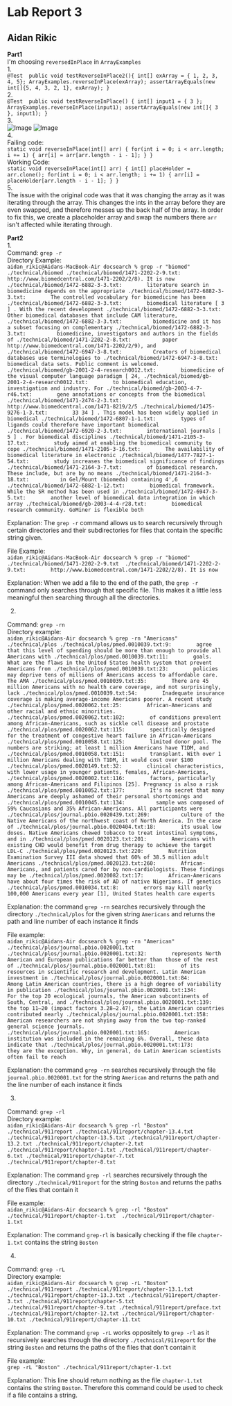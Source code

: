 # Lab Report 3   
## Aidan Rikic

**Part1**   
I'm choosing `reversedInPlace` in `ArrayExamples`  
1.  
`@Test 
  public void testReverseInPlace2(){
    int[] exArray = { 1, 2, 3, 4, 5};
    ArrayExamples.reverseInPlace(exArray);
    assertArrayEquals(new int[]{5, 4, 3, 2, 1}, exArray);
  }`  
2.  
`@Test 
	public void testReverseInPlace() {
    int[] input1 = { 3 };
    ArrayExamples.reverseInPlace(input1);
    assertArrayEquals(new int[]{ 3 }, input1);
	}`  
3.  
![Image](ss11.png)
![Image](ss22.png)  
4.  
Failing code:  
`static void reverseInPlace(int[] arr) {
    for(int i = 0; i < arr.length; i += 1) {
      arr[i] = arr[arr.length - i - 1];
    }
  }`  
Working Code:  
`static void reverseInPlace(int[] arr) {
    int[] placeHolder = arr.clone();
    for(int i = 0; i < arr.length; i += 1) {
      arr[i] = placeHolder[arr.length - i - 1];
    }
  }`  
5.  
The issue with the original code was that it was changing the array as it was iterating through the array. This changes the ints in the array before they are even swapped, and therefore messes up the back half of the array. In order to fix this, we create a placeholder array and swap the numbers there `arr` isn't affected while iterating through. 

**Part2**  
1.  
Command: `grep -r`  
Directory Example:  
`aidan_rikic@Aidans-MacBook-Air docsearch % grep -r "biomed" ./technical/biomed
./technical/biomed/1471-2202-2-9.txt:        http://www.biomedcentral.com/1471-2202/2/8). It is now
./technical/biomed/1472-6882-3-3.txt:        literature search in biomedicine depends on the appropriate
./technical/biomed/1472-6882-3-3.txt:        The controlled vocabulary for biomedicine has been
./technical/biomed/1472-6882-3-3.txt:        biomedical literature [ 3 ] . With the recent development
./technical/biomed/1472-6882-3-3.txt:        Other biomedical databases that include CAM literature,
./technical/biomed/1472-6882-3-3.txt:          biomedicine and it has a subset focusing on complementary
./technical/biomed/1472-6882-3-3.txt:          biomedicine, investigators and authors in the fields of
./technical/biomed/1471-2202-2-8.txt:          paper http://www.biomedcentral.com/1471-2202/2/9), and
./technical/biomed/1472-6947-3-8.txt:          Creators of biomedical databases use terminologies to
./technical/biomed/1472-6947-3-8.txt:        biomedical data sets. Public comment is welcomed.
./technical/biomed/gb-2001-2-4-research0012.txt:        biomedicine of the visual computer language paradigm [ 24,
./technical/biomed/gb-2001-2-4-research0012.txt:        to biomedical education, investigation and industry. For
./technical/biomed/gb-2003-4-7-r46.txt:        gene annotations or concepts from the biomedical
./technical/biomed/1471-2474-2-3.txt:        http://www.biomedcentral.com/1471-8219/2/5
./technical/biomed/1475-9276-1-3.txt:        33 34 ] . This model has been widely applied in biomedical
./technical/biomed/1472-6807-1-1.txt:        types of ligands could therefore have important biomedical
./technical/biomed/1472-6920-2-3.txt:        international journals [ 5 ] . For biomedical disciplines
./technical/biomed/1471-2105-3-17.txt:        study aimed at enabling the biomedical community to cope
./technical/biomed/1471-2105-3-16.txt:        The availability of biomedical literature in electronic
./technical/biomed/1477-7827-1-54.txt:        study increases the biomedical significance of findings
./technical/biomed/1471-2164-3-7.txt:        of biomedical research. These include, but are by no means
./technical/biomed/1471-2164-3-18.txt:          in Gel/Mount (biomeda) containing 4',6
./technical/biomed/1472-6882-1-12.txt:        biomedical framework. While the SR method has been used in
./technical/biomed/1472-6947-3-5.txt:        another level of biomedical data integration in which array
./technical/biomed/gb-2003-4-4-r28.txt:        biomedical research community. GoMiner is flexible both`  

Explanation: The `grep -r` command allows us to search recursively through certain directories and their subdirectories for files that contain the specific string given.  

File Example:  
`aidan_rikic@Aidans-MacBook-Air docsearch % grep -r "biomed" ./technical/biomed/1471-2202-2-9.txt 
./technical/biomed/1471-2202-2-9.txt:        http://www.biomedcentral.com/1471-2202/2/8). It is now`  

Explanation: When we add a file to the end of the path, the `grep -r` command only searches through that specific file. This makes it a little less meaningful then searching through all the directories.  

2.  
Command: `grep -rn`  
Directory example:  
`aidan_rikic@Aidans-Air docsearch % grep -rn "Americans" ./technical/plos
./technical/plos/pmed.0010039.txt:9:        agree that this level of spending should be more than enough to provide all Americans with
./technical/plos/pmed.0010039.txt:11:        goals. What are the flaws in the United States health system that prevent Americans from
./technical/plos/pmed.0010039.txt:23:        policies may deprive tens of millions of Americans access to affordable care. The AMA
./technical/plos/pmed.0010039.txt:35:        There are 45 million Americans with no health care coverage, and not surprisingly, lack
./technical/plos/pmed.0010039.txt:54:        Inadequate insurance coverage is making average-income Americans poorer. A recent study
./technical/plos/pmed.0020062.txt:25:        African-Americans and other racial and ethnic minorities.
./technical/plos/pmed.0020062.txt:102:        of conditions prevalent among African-Americans, such as sickle cell disease and prostate
./technical/plos/pmed.0020062.txt:115:        specifically designed for the treatment of congestive heart failure in African-Americans
./technical/plos/pmed.0010058.txt:125:        limited donor pool. The numbers are striking; at least 1 million Americans have T1DM, and
./technical/plos/pmed.0010058.txt:151:        transplant. With over 1 million Americans dealing with T1DM, it would cost over $100
./technical/plos/pmed.0020149.txt:32:        clinical characteristics, with lower usage in younger patients, females, African-Americans,
./technical/plos/pmed.0020002.txt:116:        factors, particularly among African-Americans and Filipinos [25]. Pregnancy is also a risk
./technical/plos/pmed.0010052.txt:177:        It's no secret that many Americans are deeply ashamed of their personal shortcomings and
./technical/plos/pmed.0010045.txt:134:          sample was composed of 59% Caucasians and 35% African-Americans. All participants were
./technical/plos/journal.pbio.0020439.txt:269:          culture of the Native Americans of the northwest coast of North America. In the case of
./technical/plos/journal.pbio.0020404.txt:18:        its usual low doses. Native Americans chewed tobacco to treat intestinal symptoms, and in
./technical/plos/pmed.0020123.txt:201:        Americans with existing CHD would benefit from drug therapy to achieve the target LDL-C
./technical/plos/pmed.0020123.txt:220:        Nutrition Examination Survey III data showed that 60% of 38.5 million adult Americans
./technical/plos/pmed.0020123.txt:260:        African-Americans, and patients cared for by non-cardiologists. These findings may be
./technical/plos/pmed.0020082.txt:17:        African-Americans have about four times the risk of AD of native Nigerians. If genetics
./technical/plos/pmed.0010034.txt:8:        errors may kill nearly 100,000 Americans every year [1], United States health care experts`  

Explanation: the command `grep -rn` searches recursively through the directory `./technical/plos` for the given string `Americans` and returns the path and line number of each instance it finds

File example:  
`aidan_rikic@Aidans-Air docsearch % grep -rn "American" ./technical/plos/journal.pbio.0020001.txt 
./technical/plos/journal.pbio.0020001.txt:32:        represents North American and European publications far better than those of the rest of
./technical/plos/journal.pbio.0020001.txt:81:        of its resources in scientific research and development. Latin American investment in
./technical/plos/journal.pbio.0020001.txt:84:        Among Latin American countries, there is a high degree of variability in publication
./technical/plos/journal.pbio.0020001.txt:134:        For the top 20 ecological journals, the American subcontinents of South, Central, and
./technical/plos/journal.pbio.0020001.txt:139:        the top 11–20 (impact factors 3.28–2.47), the Latin American countries contributed nearly
./technical/plos/journal.pbio.0020001.txt:158:        American researchers are not shying away from the two top-ranked general science journals.
./technical/plos/journal.pbio.0020001.txt:165:        American institution was included in the remaining 6%. Overall, these data indicate that
./technical/plos/journal.pbio.0020001.txt:173:        they are the exception. Why, in general, do Latin American scientists often fail to reach`  

Explanation: the command `grep -rn` searches recursively through the file `journal.pbio.0020001.txt` for the string `American` and returns the path and the line number of each instance it finds  

3.  
Command: `grep -rl`  
Directory example:  
`aidan_rikic@Aidans-Air docsearch % grep -rl "Boston" ./technical/911report
./technical/911report/chapter-13.4.txt
./technical/911report/chapter-13.5.txt
./technical/911report/chapter-13.2.txt
./technical/911report/chapter-2.txt
./technical/911report/chapter-1.txt
./technical/911report/chapter-6.txt
./technical/911report/chapter-7.txt
./technical/911report/chapter-8.txt`  

Explanation: The command `grep -rl` searches recursively through the directory `./technical/911report` for the string `Boston` and returns the paths of the files that contain it  

File example:  
`aidan_rikic@Aidans-Air docsearch % grep -rl "Boston" ./technical/911report/chapter-1.txt 
./technical/911report/chapter-1.txt`  
	
Explanation: The command `grep-rl` is basically checking if the file `chapter-1.txt` contains the string `Boston`

4.  
Command: `grep -rL`  
Directory example:  
`aidan_rikic@Aidans-Air docsearch % grep -rL "Boston" ./technical/911report
./technical/911report/chapter-13.1.txt
./technical/911report/chapter-13.3.txt
./technical/911report/chapter-3.txt
./technical/911report/chapter-5.txt
./technical/911report/chapter-9.txt
./technical/911report/preface.txt
./technical/911report/chapter-12.txt
./technical/911report/chapter-10.txt
./technical/911report/chapter-11.txt`  

Explanation: The command `grep -rL` works oppositely to `grep -rl` as it recursively searches through the directory `./technical/911report` for the string `Boston` and returns the paths of the files that don't contain it

File example:  
`grep -rL "Boston" ./technical/911report/chapter-1.txt`  
	
Explanation: This line should return nothing as the file `chapter-1.txt` contains the string `Boston`. Therefore this command could be used to check if a file contains a string. 



  



